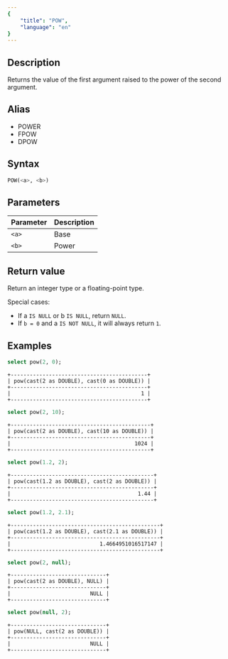 ```yaml
---
{
    "title": "POW",
    "language": "en"
}
---
```


<!-- 
Licensed to the Apache Software Foundation (ASF) under one
or more contributor license agreements.  See the NOTICE file
distributed with this work for additional information
regarding copyright ownership.  The ASF licenses this file
to you under the Apache License, Version 2.0 (the
"License"); you may not use this file except in compliance
with the License.  You may obtain a copy of the License at
  http://www.apache.org/licenses/LICENSE-2.0
Unless required by applicable law or agreed to in writing,
software distributed under the License is distributed on an
"AS IS" BASIS, WITHOUT WARRANTIES OR CONDITIONS OF ANY
KIND, either express or implied.  See the License for the
specific language governing permissions and limitations
under the License.
-->

## Description

Returns the value of the first argument raised to the power of the second argument.

## Alias

- POWER
- FPOW
- DPOW

## Syntax

```sql
POW(<a>, <b>)
```

## Parameters

| Parameter | Description |
|-----------|------------|
| `<a>`   | Base   |
| `<b>`   | Power  |

## Return value

Return an integer type or a floating-point type.

Special cases:

- If a `IS NULL` or b `IS NULL`, return `NULL`.
- If `b = 0` and a `IS NOT NULL`, it will always return `1`.

## Examples

```sql
select pow(2, 0);
```
```text
+-------------------------------------------+
| pow(cast(2 as DOUBLE), cast(0 as DOUBLE)) |
+-------------------------------------------+
|                                         1 |
+-------------------------------------------+
```

```sql
select pow(2, 10);
```
```text
+--------------------------------------------+
| pow(cast(2 as DOUBLE), cast(10 as DOUBLE)) |
+--------------------------------------------+
|                                       1024 |
+--------------------------------------------+
```

```sql
select pow(1.2, 2);
```
```text
+---------------------------------------------+
| pow(cast(1.2 as DOUBLE), cast(2 as DOUBLE)) |
+---------------------------------------------+
|                                        1.44 |
+---------------------------------------------+
```

```sql
select pow(1.2, 2.1);
```
```text
+-----------------------------------------------+
| pow(cast(1.2 as DOUBLE), cast(2.1 as DOUBLE)) |
+-----------------------------------------------+
|                            1.4664951016517147 |
+-----------------------------------------------+
```

```sql
select pow(2, null);
```
```text
+------------------------------+
| pow(cast(2 as DOUBLE), NULL) |
+------------------------------+
|                         NULL |
+------------------------------+
```

```sql
select pow(null, 2);
```
```text
+------------------------------+
| pow(NULL, cast(2 as DOUBLE)) |
+------------------------------+
|                         NULL |
+------------------------------+
```
